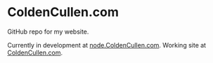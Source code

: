 ColdenCullen.com
================

GitHub repo for my website.

Currently in development at [node.ColdenCullen.com](node.coldencullen.com).
Working site at [ColdenCullen.com](http://coldencullen.com).
